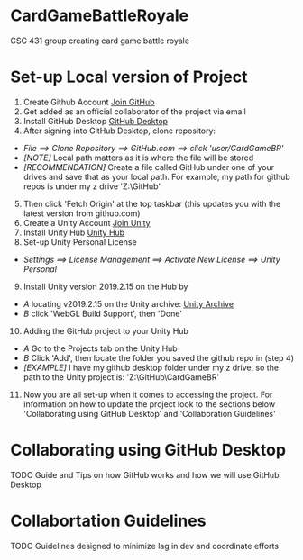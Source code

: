 # CardGameBattleRoyale
CSC 431 group creating card game battle royale

# Set-up Local version of Project
1. Create Github Account [Join GitHub](https://github.com/join)
2. Get added as an official collaborator of the project via email
3. Install GitHub Desktop [GitHub Desktop](https://central.github.com/deployments/desktop/desktop/latest/win32)
4. After signing into GitHub Desktop, clone repository: 
- *File ==> Clone Repository ==> GitHub.com ==> click 'user/CardGameBR'*
- *[NOTE]* Local path matters as it is where the file will be stored
- *[RECOMMENDATION]* Create a file called GitHub under one of your drives and save that as your local path. For example, my path for github repos is under my z drive 'Z:\GitHub'
5. Then click 'Fetch Origin' at the top taskbar (this updates you with the latest version from github.com)
6. Create a Unity Account [Join Unity](https://id.unity.com/en/account/new)
7. Install Unity Hub [Unity Hub](https://public-cdn.cloud.unity3d.com/hub/prod/UnityHubSetup.exe)
8. Set-up Unity Personal License
- *Settings ==> License Management ==> Activate New License ==> Unity Personal*
9. Install Unity version 2019.2.15 on the Hub by 
- *A* locating v2019.2.15 on the Unity archive: [Unity Archive](https://unity3d.com/get-unity/download/archive)
- *B* click 'WebGL Build Support', then 'Done'
10. Adding the GitHub project to your Unity Hub
- *A* Go to the Projects tab on the Unity Hub
- *B* Click 'Add', then locate the folder you saved the github repo in (step 4)
- *[EXAMPLE]* I have my github desktop folder under my z drive, so the path to the Unity project is: 'Z:\GitHub\CardGameBR'
11. Now you are all set-up when it comes to accessing the project. For information on how to update the project look to the sections below 'Collaborating using GitHub Desktop' and 'Collaboration Guidelines'

# Collaborating using GitHub Desktop

TODO Guide and Tips on how GitHub works and how we will use GitHub Desktop

# Collabortation Guidelines

TODO Guidelines designed to minimize lag in dev and coordinate efforts
